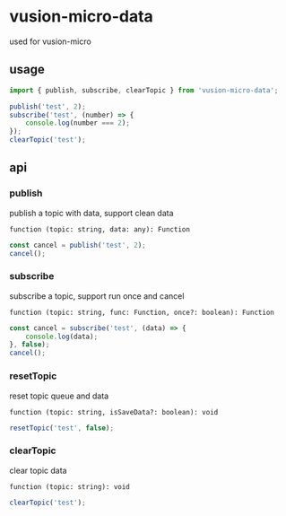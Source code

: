# vusion-micro-data

used for vusion-micro

## usage

```javascript
import { publish, subscribe, clearTopic } from 'vusion-micro-data';

publish('test', 2);
subscribe('test', (number) => {
    console.log(number === 2);
});
clearTopic('test');
```

## api

### publish

publish a topic with data, support clean data

`function (topic: string, data: any): Function`

```javascript
const cancel = publish('test', 2);
cancel();
```

### subscribe

subscribe a topic, support run once and cancel

`function (topic: string, func: Function, once?: boolean): Function`

```javascript
const cancel = subscribe('test', (data) => {
    console.log(data);
}, false);
cancel();
```

### resetTopic

reset topic queue and data

`function (topic: string, isSaveData?: boolean): void`

```javascript
resetTopic('test', false);
```

### clearTopic

clear topic data

`function (topic: string): void`

```javascript
clearTopic('test');
```
